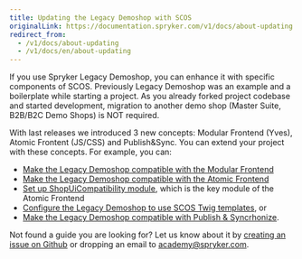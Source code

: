 ```yaml
---
title: Updating the Legacy Demoshop with SCOS
originalLink: https://documentation.spryker.com/v1/docs/about-updating
redirect_from:
  - /v1/docs/about-updating
  - /v1/docs/en/about-updating
---
```


If you use Spryker Legacy Demoshop, you can enhance it with specific components of SCOS. Previously Legacy Demoshop was an example and a boilerplate while starting a project. As you already forked project codebase and started development, migration to another demo shop (Master Suite, B2B/B2C Demo Shops) is NOT required.
		
With last releases we introduced 3 new concepts: Modular Frontend (Yves), Atomic Frontent (JS/CSS) and Publish&amp;Sync. You can extend your project with these concepts. For example, you can:

* [Make the Legacy Demoshop compatible with the Modular Frontend](/docs/scos/dev/migration-and-integration/201811.0/updating-the-legacy-demoshop-with-scos/demoshop-with-m)
* [Make the Legacy Demoshop compatible with the Atomic Frontend](/docs/scos/dev/migration-and-integration/201811.0/updating-the-legacy-demoshop-with-scos/demoshop-with-a)
* [Set up ShopUiCompatibility module](/docs/scos/dev/migration-and-integration/201811.0/updating-the-legacy-demoshop-with-scos/setting-up-shop), which is the key module of the Atomic Frontend
* [Configure the Legacy Demoshop to use SCOS Twig templates](/docs/scos/dev/migration-and-integration/201811.0/updating-the-legacy-demoshop-with-scos/twig-compatibil), or 
* [Make the Legacy Demoshop compatible with Publish &amp; Syncrhonize](/docs/scos/dev/migration-and-integration/201811.0/updating-the-legacy-demoshop-with-scos/demoshop-with-p).

Not found a guide you are looking for? Let us know about it by [creating an issue on Github](https://github.com/spryker/spryker-documentation/issues/new) or dropping an email to [academy@spryker.com](mailto:academy@spryker.com).
